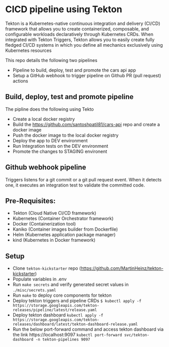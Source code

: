 # CICD pipeline using Tekton

Tekton is a Kubernetes-native continuous integration and delivery (CI/CD) framework
that allows you to create containerized, composable, and configurable workloads 
declaratively through Kubernetes CRDs. When integrated with Tekton Triggers, Tekton
allows you to easily create fully fledged CI/CD systems in which you define all 
mechanics exclusively using Kubernetes resources

This repo details the following two pipelines
* Pipeline to build, deploy, test and promote the cars api app
* Setup a GitHub webhook to trigger pipeline on Github PR (pull request) actions

## Build, deploy, test and promote pipeline
The pipline does the following using Tekto
* Create a local docker registry
* Build the https://github.com/santoshpatil81/cars-api repo and create a docker image
* Push the docker image to the local docker registry
* Deploy the app to DEV environment
* Run Integration tests on the DEV environment
* Promote the changes to STAGING environent


## Github webhook pipeline
Triggers listens for a git commit or a git pull request event. When it detects one, it 
executes an integration test to validate the committed code.

## Pre-Requisites:

* Tekton (Cloud Native CI/CD framework)
* Kubernetes (Container Orchestrator framework)
* Docker (Containerization tool)
* Kaniko (Container images builder from Dockerfile)
* Helm (Kubernetes application package manager)
* kind (Kubernetes in Docker framework)

## Setup

* Clone `tekton-kickstarter` repo (https://github.com/MartinHeinz/tekton-kickstarter)
* Populate variables in .env
* Run `make secrets` and verify generated secret values in `./misc/secrets.yaml`
* Run `make` to deploy core components for tekton
* Deploy tekton triggers and pipeline CRDs `$ kubectl apply -f https://storage.googleapis.com/tekton-releases/pipeline/latest/release.yaml`
* Deploy tekton dashboard `kubectl apply -f https://storage.googleapis.com/tekton-releases/dashboard/latest/tekton-dashboard-release.yaml`
* Run the below port-forward command and access tekton dashboard via the link https://localhost:9097 
  `kubectl port-forward svc/tekton-dashboard -n tekton-pipelines 9097`

